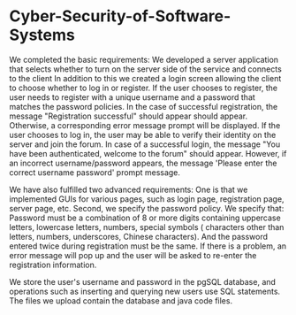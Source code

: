 # Cyber-Security-of-Software-Systems

We completed the basic requirements: We developed a server application that selects whether to turn on the server side of the service and connects to the client In addition to this we created a login screen allowing the client to choose whether to log in or register. If the user chooses to register, the user needs to register with a unique username and a password that matches the password policies. In the case of successful registration, the message "Registration successful" should appear should appear. Otherwise, a corresponding error message prompt will be displayed. If the user chooses to log in, the user may be able to verify their identity on the server and join the forum. In case of a successful login, the message "You have been authenticated, welcome to the forum" should appear. However, if an incorrect username/password appears, the message 'Please enter the correct username password' prompt message.

We have also fulfilled two advanced requirements: One is that we implemented GUIs for various pages, such as login page, registration page, server page, etc. Second, we specify the password policy. We specify that: Password must be a combination of 8 or more digits containing uppercase letters, lowercase letters, numbers, special symbols ( characters other than letters, numbers, underscores, Chinese characters). And the password entered twice during registration must be the same. If there is a problem, an error message will pop up and the user will be asked to re-enter the registration information.

We store the user's username and password in the pgSQL database, and operations such as inserting and querying new users use SQL statements. The files we upload contain the database and java code files.
